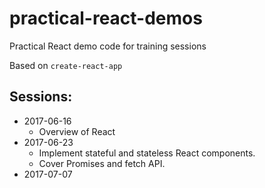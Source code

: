 # practical-react-demos
Practical React demo code for training sessions

Based on `create-react-app`

## Sessions:
* 2017-06-16
  * Overview of React
* 2017-06-23
  * Implement stateful and stateless React components.
  * Cover Promises and fetch API.
* 2017-07-07
